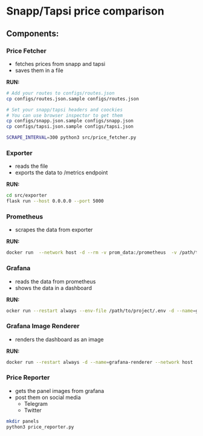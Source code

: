 # Snapp/Tapsi price comparison

## Components:

### Price Fetcher
- fetches prices from snapp and tapsi
- saves them in a file

**RUN:**
```bash
# Add your routes to configs/routes.json
cp configs/routes.json.sample configs/routes.json

# Set your snapp/tapsi headers and coockies
# You can use browser inspector to get them
cp configs/snapp.json.sample configs/snapp.json
cp configs/tapsi.json.sample configs/tapsi.json

SCRAPE_INTERVAL=300 python3 src/price_fetcher.py
```

### Exporter
- reads the file
- exports the data to /metrics endpoint

**RUN:**
```bash
cd src/exporter
flask run --host 0.0.0.0 --port 5000
```

### Prometheus
- scrapes the data from exporter

**RUN:**
```bash
docker run  --network host -d --rm -v prom_data:/prometheus  -v /path/to/project/configs/prometheus.yml:/etc/prometheus/prometheus.yml --name prometheus prom/prometheus
```

### Grafana
- reads the data from prometheus
- shows the data in a dashboard

**RUN:**
```bash
ocker run --restart always --env-file /path/to/project/.env -d --name=grafana --network host -v grafana:/var/lib/grafana grafana/grafana
```

### Grafana Image Renderer
- renders the dashboard as an image

**RUN:**
```bash
docker run --restart always -d --name=grafana-renderer --network host  grafana/grafana-image-renderer:latest
```

### Price Reporter
- gets the panel images from grafana
- post them on social media
    * Telegram
    * Twitter

```bash
mkdir panels
python3 price_reporter.py
```